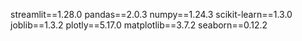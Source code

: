 streamlit==1.28.0
pandas==2.0.3
numpy==1.24.3
scikit-learn==1.3.0
joblib==1.3.2
plotly==5.17.0
matplotlib==3.7.2
seaborn==0.12.2